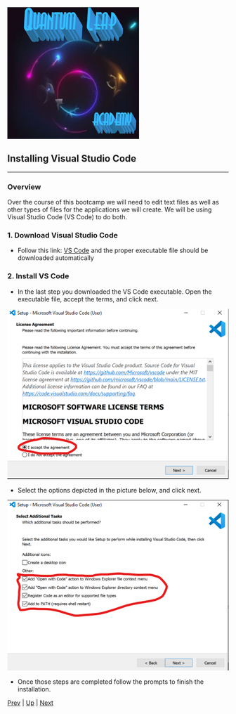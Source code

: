 <img src="../../images/QuantumLeapAcademy.png" alt="Quantum Leap Logo" width="300" height="300">

## Installing Visual Studio Code
<hr>

### Overview

Over the course of this bootcamp we will need to edit text files as well as other types of files for the applications we will create. We will be using Visual Studio Code (VS Code) to do both. 

### 1. Download Visual Studio Code
* Follow this link: [VS Code](https://code.visualstudio.com/docs/?dv=win64user) and the proper executable file should be downloaded automatically

### 2. Install VS Code
* In the last step you downloaded the VS Code executable. Open the executable file, accept the terms, and click next.

![Visual Studio Code Terms](../../images/VSCagreement.png)

* Select the options depicted in the picture below, and click next.

![Visual Studio Code Terms](../../images/VSCoptions.png)

* Once those steps are completed follow the prompts to finish the installation.



[Prev](bash.md) | [Up](README.md) | [Next](slack.md)
